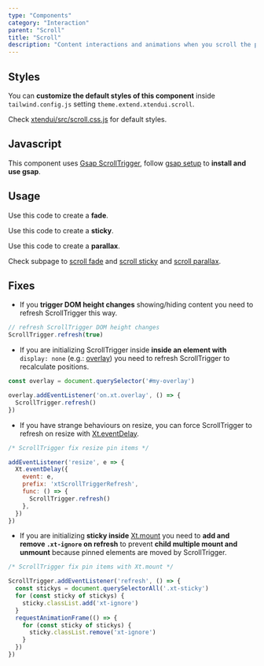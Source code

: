 ```yaml
---
type: "Components"
category: "Interaction"
parent: "Scroll"
title: "Scroll"
description: "Content interactions and animations when you scroll the page, sticky pinned elements, fade elements, parallax."
---
```


## Styles

You can **customize the default styles of this component** inside `tailwind.config.js` setting `theme.extend.xtendui.scroll`.

Check [xtendui/src/scroll.css.js](https://github.com/minimit/xtendui/blob/beta/src/scroll.css.js) for default styles.

## Javascript

This component uses [Gsap ScrollTrigger](https://greensock.com/docs/v3/Plugins/ScrollTrigger), follow [gsap setup](/introduction/setup#javascript-gsap) to **install and use gsap**.

## Usage

Use this code to create a **fade**.

<demo>
  <div class="gatsby_demo_item xt-toggle" data-iframe="demos/components/scroll/fade"></div>
</demo>

Use this code to create a **sticky**.

<demo>
  <div class="gatsby_demo_item xt-toggle" data-iframe="demos/components/scroll/sticky"></div>
</demo>

Use this code to create a **parallax**.

<demo>
  <div class="gatsby_demo_item xt-toggle" data-iframe="demos/components/scroll/parallax"></div>
</demo>

Check subpage to [scroll fade](/components/scroll/fade) and [scroll sticky](/components/scroll/sticky) and [scroll parallax](/components/scroll/parallax).

## Fixes

- If you **trigger DOM height changes** showing/hiding content you need to refresh ScrollTrigger this way.

```js
// refresh ScrollTrigger DOM height changes
ScrollTrigger.refresh(true)
```

- If you are initializing ScrollTrigger inside **inside an element with** `display: none` (e.g.: [overlay](/components/overlay)) you need to refresh ScrollTrigger to recalculate positions.

```js
const overlay = document.querySelector('#my-overlay')

overlay.addEventListener('on.xt.overlay', () => {
  ScrollTrigger.refresh()
})
```

- If you have strange behaviours on resize, you can force ScrollTrigger to refresh on resize with [Xt.eventDelay](/components/javascript#xt-eventdelay).

```js
/* ScrollTrigger fix resize pin items */

addEventListener('resize', e => {
  Xt.eventDelay({
    event: e,
    prefix: 'xtScrollTriggerRefresh',
    func: () => {
      ScrollTrigger.refresh()
    },
  })
})
```

- If you are initializing **sticky inside** [Xt.mount](/introduction/javascript#xt-mount) you need to **add and remove `.xt-ignore` on refresh** to prevent **child multiple mount and unmount** because pinned elements are moved by ScrollTrigger.

```js
/* ScrollTrigger fix pin items with Xt.mount */

ScrollTrigger.addEventListener('refresh', () => {
  const stickys = document.querySelectorAll('.xt-sticky')
  for (const sticky of stickys) {
    sticky.classList.add('xt-ignore')
  }
  requestAnimationFrame(() => {
    for (const sticky of stickys) {
      sticky.classList.remove('xt-ignore')
    }
  })
})
```
